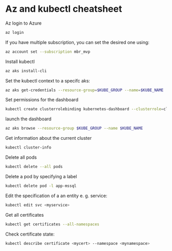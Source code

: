 # Az and kubectl cheatsheet

Az login to Azure

```bash
az login
```

If you have multiple subscription, you can set the desired one using:

```bash
az account set --subscription mbr_mvp
```

Install kubectl

```bash
az aks install-cli
```

Set the kubectl context to a specifc aks:

```bash
az aks get-credentials --resource-group=$KUBE_GROUP --name=$KUBE_NAME
```

Set permissions for the dashboard

```bash
kubectl create clusterrolebinding kubernetes-dashboard --clusterrole=cluster-admin --serviceaccount=kube-system:kubernetes-dashboard
```

launch the dashboard

```bash
az aks browse --resource-group $KUBE_GROUP --name $KUBE_NAME
```

Get information about the current cluster

```bash
kubectl cluster-info
```

Delete all pods

```bash
kubectl delete --all pods
```

Delete a pod by specifying a label

```bash
kubectl delete pod -l app-mssql
```

Edit the specification of a an entity e. g. service:

```bash
kubectl edit svc <myservice>
```

Get all certificates

```bash
kubectl get certificates --all-namespaces
```

Check certificate state:

```bash
kubectl describe certificate <mycert> --namespace <mynamespace>
```